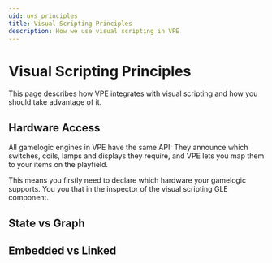 ```yaml
---
uid: uvs_principles
title: Visual Scripting Principles
description: How we use visual scripting in VPE
---
```


# Visual Scripting Principles

This page describes how VPE integrates with visual scripting and how you should take advantage of it.

## Hardware Access

All gamelogic engines in VPE have the same API: They announce which switches, coils, lamps and displays they require, and VPE lets you map them to your items on the playfield.

This means you firstly need to declare which hardware your gamelogic supports. You you that in the inspector of the visual scripting GLE component.

## State vs Graph


## Embedded vs Linked
